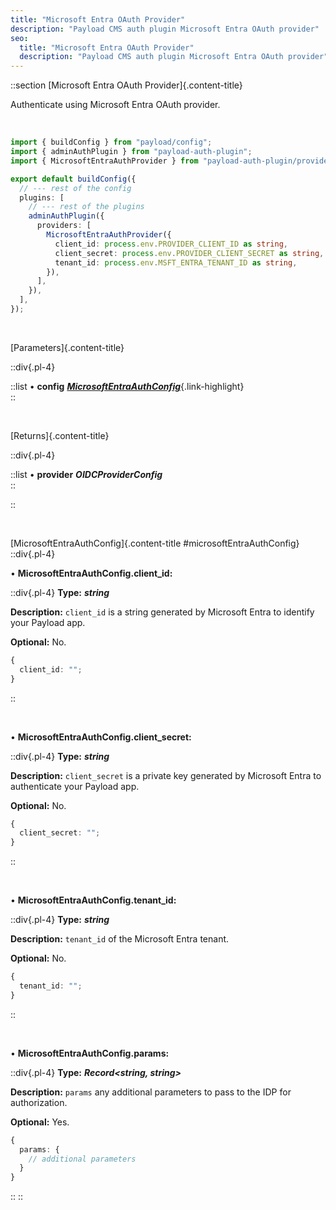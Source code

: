 ```yaml
---
title: "Microsoft Entra OAuth Provider"
description: "Payload CMS auth plugin Microsoft Entra OAuth provider"
seo:
  title: "Microsoft Entra OAuth Provider"
  description: "Payload CMS auth plugin Microsoft Entra OAuth provider"
---
```


::section
[Microsoft Entra OAuth Provider]{.content-title}

Authenticate using Microsoft Entra OAuth provider.

<br/>

```ts [src/payload.config.ts] {3, 11-15}
import { buildConfig } from "payload/config";
import { adminAuthPlugin } from "payload-auth-plugin";
import { MicrosoftEntraAuthProvider } from "payload-auth-plugin/providers";

export default buildConfig({
  // --- rest of the config
  plugins: [
    // --- rest of the plugins
    adminAuthPlugin({
      providers: [
        MicrosoftEntraAuthProvider({
          client_id: process.env.PROVIDER_CLIENT_ID as string,
          client_secret: process.env.PROVIDER_CLIENT_SECRET as string,
          tenant_id: process.env.MSFT_ENTRA_TENANT_ID as string,
        }),
      ],
    }),
  ],
});
```

<br/>

[Parameters]{.content-title}

::div{.pl-4}

::list
• **config** [**_MicrosoftEntraAuthConfig_**](#microsoftEntraAuthConfig){.link-highlight}
<br/>
::

<br/>

[Returns]{.content-title}

::div{.pl-4}

::list
• **provider** **_OIDCProviderConfig_**
<br/>
::

::

<br/>

[MicrosoftEntraAuthConfig]{.content-title #microsoftEntraAuthConfig}
::div{.pl-4}

• **MicrosoftEntraAuthConfig.client_id:**

::div{.pl-4}
**Type:** **_string_**

**Description:** `client_id` is a string generated by Microsoft Entra to identify your Payload app.

**Optional:** No.

```ts
{
  client_id: "";
}
```

::

<br/>

• **MicrosoftEntraAuthConfig.client_secret:**

::div{.pl-4}
**Type:** **_string_**

**Description:** `client_secret` is a private key generated by Microsoft Entra to authenticate your Payload app.

**Optional:** No.

```ts
{
  client_secret: "";
}
```

::

<br/>

• **MicrosoftEntraAuthConfig.tenant_id:**

::div{.pl-4}
**Type:** **_string_**

**Description:** `tenant_id` of the Microsoft Entra tenant.

**Optional:** No.

```ts
{
  tenant_id: "";
}
```

::

<br/>

• **MicrosoftEntraAuthConfig.params:**

::div{.pl-4}
**Type:** **_Record<string, string>_**

**Description:** `params` any additional parameters to pass to the IDP for authorization.

**Optional:** Yes.

```ts
{
  params: {
    // additional parameters
  }
}
```

::
::
